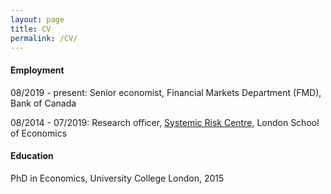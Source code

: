 ```yaml
---
layout: page
title: CV
permalink: /CV/
---
```


#### Employment
08/2019 - present: Senior economist, Financial Markets Department (FMD), Bank of Canada

08/2014 - 07/2019: Research officer, [Systemic Risk Centre](http://www.systemicrisk.ac.uk/), London School of Economics

#### Education
PhD in Economics, University College London, 2015
